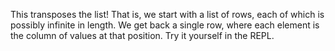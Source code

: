 This transposes the list! That is, we start with a list of rows, each of which is possibly infinite in length. We get back a single row, where each element is the column of values at that position. Try it yourself in the REPL.
